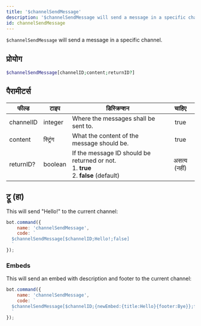 ```yaml
---
title: '$channelSendMessage'
description: '$channelSendMessage will send a message in a specific channel.'
id: channelSendMessage
---
```


`$channelSendMessage` will send a message in a specific channel.

## प्रोयोग

```php
$channelSendMessage[channelID;content;returnID?]
```

## पैरामीटर्स

| फील्ड     | टाइप     | डिस्क्रिप्शन                                                                                              |    चाहिए     |
| --------- | -------- | --------------------------------------------------------------------------------------------------------- |:------------:|
| channelID | integer  | Where the messages shall be sent to.                                                                      |     true     |
| content   | स्ट्रिंग | What the content of the message should be.                                                                |     true     |
| returnID? | boolean  | If the message ID should be returned or not. <br /> 1. **true** <br /> 2. **false** (default) | असत्य (नहीं) |

## ट्रू (हा)

This will send "Hello!" to the current channel:

```javascript
bot.command({
    name: 'channelSendMessage',
    code: `
  $channelSendMessage[$channelID;Hello!;false]
  `
});
```

### Embeds

This will send an embed with description and footer to the current channel:

```javascript
bot.command({
    name: 'channelSendMessage',
    code: `
  $channelSendMessage[$channelID;{newEmbed:{title:Hello}{footer:Bye}};false]
  `
});
```
